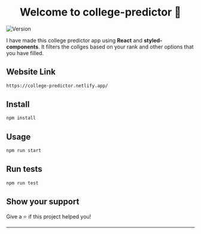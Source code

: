 <h1 align="center">Welcome to college-predictor 👋</h1>
<p>
  <img alt="Version" src="https://img.shields.io/badge/version-0.1.0-blue.svg?cacheSeconds=2592000" />
</p>
<p>
  I have made this college predictor app using <strong>React</strong> and <strong>styled-components</strong>. It filters the collges based on your rank and other options that you have filled. 
</p>

## Website Link

```sh
https://college-predictor.netlify.app/
```

## Install

```sh
npm install
```

## Usage

```sh
npm run start
```

## Run tests

```sh
npm run test
```

## Show your support

Give a ⭐️ if this project helped you!

---
